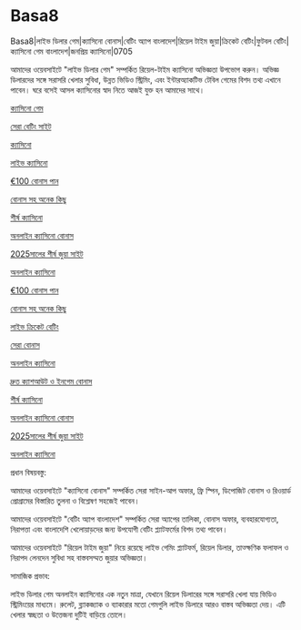 # Basa8

Basa8|লাইভ ডিলার গেম|ক্যাসিনো বোনাস|বেটিং অ্যাপ বাংলাদেশ|রিয়েল টাইম জুয়া|ক্রিকেট বেটিং|ফুটবল বেটিং|ক্যাসিনো গেম বাংলাদেশ|জনপ্রিয় ক্যাসিনো|0705

আমাদের ওয়েবসাইটে "লাইভ ডিলার গেম" সম্পর্কিত রিয়েল-টাইম ক্যাসিনো অভিজ্ঞতা উপভোগ করুন। অভিজ্ঞ ডিলারদের সঙ্গে সরাসরি খেলার সুবিধা, উন্নত ভিডিও স্ট্রিমিং, এবং ইন্টারঅ্যাকটিভ টেবিল গেমের বিশদ তথ্য এখানে পাবেন। ঘরে বসেই আসল ক্যাসিনোর স্বাদ নিতে আজই যুক্ত হন আমাদের সাথে।

<a href="https://basa8pc.com/">ক্যাসিনো গেম</a>

<a href="https://basa8pc.net/">সেরা বেটিং সাইট</a>

<a href="https://basa8live.com/">ক্যাসিনো</a>

<a href="https://basa8live.net/">লাইভ ক্যাসিনো</a>

<a href="https://basa8pro.com/">€100 বোনাস পান</a>

<a href="https://basa8pro.net/">বোনাস সহ অনেক কিছু</a>

<a href="https://basa8wap.net/">শীর্ষ ক্যাসিনো</a>

<a href="https://basa8wap.com/">অনলাইন ক্যাসিনো বোনাস</a>

<a href="https://basa8now.com/">2025সালের শীর্ষ জুয়া সাইট</a>

<a href="https://basa8now.net/">অনলাইন ক্যাসিনো </a>

<a href="https://basa8pro.com/">€100 বোনাস পান</a>

<a href="https://basa8pro.net/">বোনাস সহ অনেক কিছু</a>

<a href="https://basa8uk.com/">লাইভ ক্রিকেট বেটিং</a>

<a href="https://basa8uk.net/">সেরা বোনাস</a>

<a href="https://basa8sx.com/">অনলাইন ক্যাসিনো</a>

<a href="https://basa8sx.net/">দ্রুত ক্যাশআউট ও ইনগেম বোনাস</a>

<a href="https://basa8wap.net/">শীর্ষ ক্যাসিনো</a>

<a href="https://basa8wap.com/">অনলাইন ক্যাসিনো বোনাস</a>

<a href="https://basa8now.com/">2025সালের শীর্ষ জুয়া সাইট</a>

<a href="https://basa8now.net/">অনলাইন ক্যাসিনো </a>

প্রধান বিষয়বস্তু:

আমাদের ওয়েবসাইটে "ক্যাসিনো বোনাস" সম্পর্কিত সেরা সাইন-আপ অফার, ফ্রি স্পিন, ডিপোজিট বোনাস ও রিওয়ার্ড প্রোগ্রামের বিস্তারিত তুলনা ও বিশ্লেষণ সহজেই পাবেন।

আমাদের ওয়েবসাইটে "বেটিং অ্যাপ বাংলাদেশ" সম্পর্কিত সেরা অ্যাপের তালিকা, বোনাস অফার, ব্যবহারযোগ্যতা, নিরাপত্তা এবং বাংলাদেশি খেলোয়াড়দের জন্য উপযোগী বেটিং প্ল্যাটফর্মের বিশদ তথ্য পাবেন।

আমাদের ওয়েবসাইটে "রিয়েল টাইম জুয়া" নিয়ে রয়েছে লাইভ গেমিং প্ল্যাটফর্ম, রিয়েল ডিলার, তাত্ক্ষণিক ফলাফল ও নিরাপদ লেনদেন সুবিধা সহ বাস্তবসম্মত জুয়ার অভিজ্ঞতা।

সামাজিক প্রভাব:

লাইভ ডিলার গেম অনলাইন ক্যাসিনোর এক নতুন মাত্রা, যেখানে রিয়েল ডিলারের সঙ্গে সরাসরি খেলা যায় ভিডিও স্ট্রিমিংয়ের মাধ্যমে। রুলেট, ব্ল্যাকজ্যাক ও ব্যাকারার মতো গেমগুলি লাইভ ডিলারে আরও বাস্তব অভিজ্ঞতা দেয়। এটি খেলার স্বচ্ছতা ও উত্তেজনা দুটিই বাড়িয়ে তোলে।
